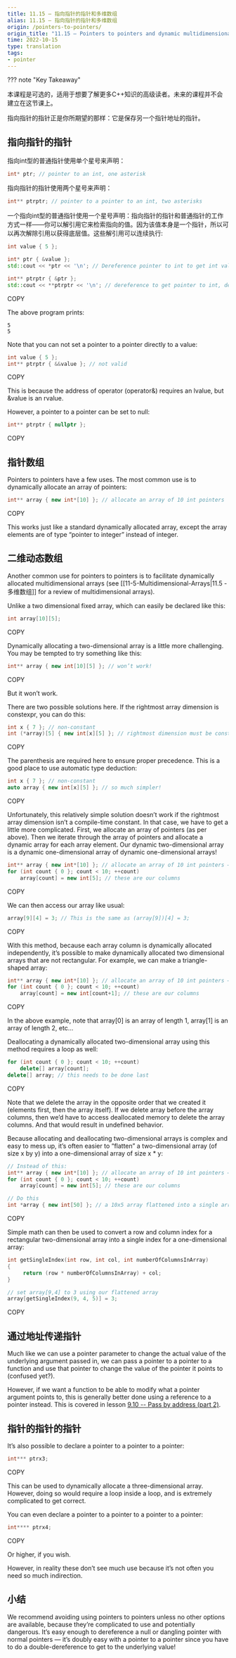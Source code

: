 ```yaml
---
title: 11.15 — 指向指针的指针和多维数组
alias: 11.15 — 指向指针的指针和多维数组
origin: /pointers-to-pointers/
origin_title: "11.15 — Pointers to pointers and dynamic multidimensional arrays"
time: 2022-10-15
type: translation
tags:
- pointer
---
```


??? note "Key Takeaway"
	


本课程是可选的，适用于想要了解更多C++知识的高级读者。未来的课程并不会建立在这节课上。

指向指针的指针正是你所期望的那样：它是保存另一个指针地址的指针。

## 指向指针的指针

指向int型的普通指针使用单个星号来声明：

```cpp
int* ptr; // pointer to an int, one asterisk
```

指向指针的指针使用两个星号来声明：

```cpp
int** ptrptr; // pointer to a pointer to an int, two asterisks
```

一个指向int型的普通指针使用一个星号声明：指向指针的指针和普通指针的工作方式一样——你可以解引用它来检索指向的值。因为该值本身是一个指针，所以可以再次解除引用以获得底层值。这些解引用可以连续执行:



```cpp
int value { 5 };

int* ptr { &value };
std::cout << *ptr << '\n'; // Dereference pointer to int to get int value

int** ptrptr { &ptr };
std::cout << **ptrptr << '\n'; // dereference to get pointer to int, dereference again to get int value
```

COPY

The above program prints:

```
5
5
```

Note that you can not set a pointer to a pointer directly to a value:

```cpp
int value { 5 };
int** ptrptr { &&value }; // not valid
```

COPY

This is because the address of operator (operator&) requires an lvalue, but &value is an rvalue.

However, a pointer to a pointer can be set to null:

```cpp
int** ptrptr { nullptr };
```

COPY

## 指针数组

Pointers to pointers have a few uses. The most common use is to dynamically allocate an array of pointers:

```cpp
int** array { new int*[10] }; // allocate an array of 10 int pointers
```

COPY

This works just like a standard dynamically allocated array, except the array elements are of type “pointer to integer” instead of integer.

## 二维动态数组

Another common use for pointers to pointers is to facilitate dynamically allocated multidimensional arrays (see [[11-5-Multidimensional-Arrays|11.5 - 多维数组]] for a review of multidimensional arrays).

Unlike a two dimensional fixed array, which can easily be declared like this:

```cpp
int array[10][5];
```

COPY

Dynamically allocating a two-dimensional array is a little more challenging. You may be tempted to try something like this:

```cpp
int** array { new int[10][5] }; // won’t work!
```

COPY

But it won’t work.

There are two possible solutions here. If the rightmost array dimension is constexpr, you can do this:

```cpp
int x { 7 }; // non-constant
int (*array)[5] { new int[x][5] }; // rightmost dimension must be constexpr
```

COPY

The parenthesis are required here to ensure proper precedence. This is a good place to use automatic type deduction:

```cpp
int x { 7 }; // non-constant
auto array { new int[x][5] }; // so much simpler!
```

COPY

Unfortunately, this relatively simple solution doesn’t work if the rightmost array dimension isn’t a compile-time constant. In that case, we have to get a little more complicated. First, we allocate an array of pointers (as per above). Then we iterate through the array of pointers and allocate a dynamic array for each array element. Our dynamic two-dimensional array is a dynamic one-dimensional array of dynamic one-dimensional arrays!

```cpp
int** array { new int*[10] }; // allocate an array of 10 int pointers — these are our rows
for (int count { 0 }; count < 10; ++count)
    array[count] = new int[5]; // these are our columns
```

COPY

We can then access our array like usual:

```cpp
array[9][4] = 3; // This is the same as (array[9])[4] = 3;
```

COPY

With this method, because each array column is dynamically allocated independently, it’s possible to make dynamically allocated two dimensional arrays that are not rectangular. For example, we can make a triangle-shaped array:

```cpp
int** array { new int*[10] }; // allocate an array of 10 int pointers — these are our rows
for (int count { 0 }; count < 10; ++count)
    array[count] = new int[count+1]; // these are our columns
```

COPY

In the above example, note that array[0] is an array of length 1, array[1] is an array of length 2, etc…

Deallocating a dynamically allocated two-dimensional array using this method requires a loop as well:

```cpp
for (int count { 0 }; count < 10; ++count)
    delete[] array[count];
delete[] array; // this needs to be done last
```

COPY

Note that we delete the array in the opposite order that we created it (elements first, then the array itself). If we delete array before the array columns, then we’d have to access deallocated memory to delete the array columns. And that would result in undefined behavior.

Because allocating and deallocating two-dimensional arrays is complex and easy to mess up, it’s often easier to “flatten” a two-dimensional array (of size x by y) into a one-dimensional array of size x * y:

```cpp
// Instead of this:
int** array { new int*[10] }; // allocate an array of 10 int pointers — these are our rows
for (int count { 0 }; count < 10; ++count)
    array[count] = new int[5]; // these are our columns

// Do this
int *array { new int[50] }; // a 10x5 array flattened into a single array
```

COPY

Simple math can then be used to convert a row and column index for a rectangular two-dimensional array into a single index for a one-dimensional array:

```cpp
int getSingleIndex(int row, int col, int numberOfColumnsInArray)
{
     return (row * numberOfColumnsInArray) + col;
}

// set array[9,4] to 3 using our flattened array
array[getSingleIndex(9, 4, 5)] = 3;
```

COPY

## 通过地址传递指针

Much like we can use a pointer parameter to change the actual value of the underlying argument passed in, we can pass a pointer to a pointer to a function and use that pointer to change the value of the pointer it points to (confused yet?).

However, if we want a function to be able to modify what a pointer argument points to, this is generally better done using a reference to a pointer instead. This is covered in lesson [9.10 -- Pass by address (part 2)](https://www.learncpp.com/cpp-tutorial/pass-by-address-part-2/).

## 指针的指针的指针

It’s also possible to declare a pointer to a pointer to a pointer:

```cpp
int*** ptrx3;
```

COPY

This can be used to dynamically allocate a three-dimensional array. However, doing so would require a loop inside a loop, and is extremely complicated to get correct.

You can even declare a pointer to a pointer to a pointer to a pointer:

```cpp
int**** ptrx4;
```

COPY

Or higher, if you wish.

However, in reality these don’t see much use because it’s not often you need so much indirection.

## 小结

We recommend avoiding using pointers to pointers unless no other options are available, because they’re complicated to use and potentially dangerous. It’s easy enough to dereference a null or dangling pointer with normal pointers — it’s doubly easy with a pointer to a pointer since you have to do a double-dereference to get to the underlying value!

